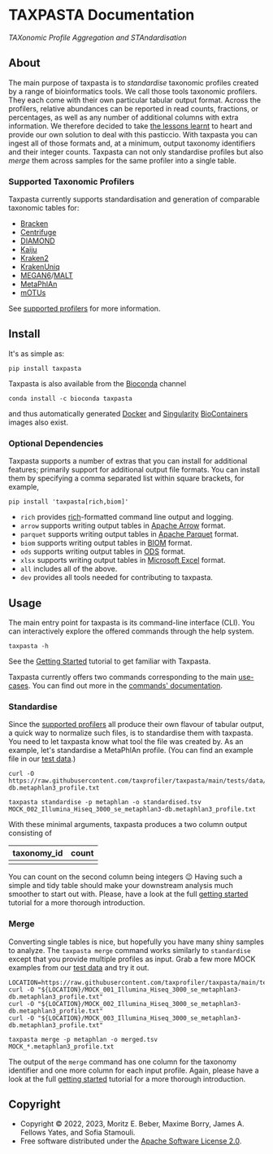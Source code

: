 # TAXPASTA Documentation

_TAXonomic Profile Aggregation and STAndardisation_

## About

The main purpose of taxpasta is to _standardise_ taxonomic profiles created by a
range of bioinformatics tools. We call those tools taxonomic profilers. They
each come with their own particular tabular output format. Across the profilers,
relative abundances can be reported in read counts, fractions, or percentages,
as well as any number of additional columns with extra information. We therefore
decided to take [the lessons learnt](https://xkcd.com/927/) to heart and provide
our own solution to deal with this pasticcio. With taxpasta you can ingest all
of those formats and, at a minimum, output taxonomy identifiers and their
integer counts. Taxpasta can not only standardise profiles but also _merge_ them
across samples for the same profiler into a single table.

### Supported Taxonomic Profilers

Taxpasta currently supports standardisation and generation of comparable
taxonomic tables for:

-   [Bracken](https://ccb.jhu.edu/software/bracken/)
-   [Centrifuge](https://ccb.jhu.edu/software/centrifuge/)
-   [DIAMOND](https://github.com/bbuchfink/diamond)
-   [Kaiju](https://kaiju.binf.ku.dk/)
-   [Kraken2](https://ccb.jhu.edu/software/kraken2/)
-   [KrakenUniq](https://github.com/fbreitwieser/krakenuniq)
-   [MEGAN6](http://www-ab.informatik.uni-tuebingen.de/software/megan6)/[MALT](https://uni-tuebingen.de/fakultaeten/mathematisch-naturwissenschaftliche-fakultaet/fachbereiche/informatik/lehrstuehle/algorithms-in-bioinformatics/software/malt/)
-   [MetaPhlAn](https://segatalab.cibio.unitn.it/tools/metaphlan/index.html)
-   [mOTUs](https://motu-tool.org/)

See [supported profilers](/supported_profilers) for more information.

## Install

It's as simple as:

```shell
pip install taxpasta
```

Taxpasta is also available from the [Bioconda](https://bioconda.github.io/)
channel

```shell
conda install -c bioconda taxpasta
```

and thus automatically generated
[Docker](https://quay.io/repository/biocontainers/taxpasta?tab=tags) and
[Singularity](https://depot.galaxyproject.org/singularity/)
[BioContainers](https://biocontainers.pro/) images also exist.

### Optional Dependencies

Taxpasta supports a number of extras that you can install for additional
features; primarily support for additional output file formats. You can install
them by specifying a comma separated list within square brackets, for example,

```shell
pip install 'taxpasta[rich,biom]'
```

-   `rich` provides [rich](https://rich.readthedocs.io/)-formatted command line output and logging.
-   `arrow` supports writing output tables in [Apache Arrow](https://arrow.apache.org/) format.
-   `parquet` supports writing output tables in [Apache Parquet](https://parquet.apache.org/) format.
-   `biom` supports writing output tables in [BIOM](https://biom-format.org/) format.
-   `ods` supports writing output tables in [ODS](https://www.libreoffice.org/discover/what-is-opendocument/) format.
-   `xlsx` supports writing output tables in [Microsoft Excel](https://support.microsoft.com/en-us/office/file-formats-that-are-supported-in-excel-0943ff2c-6014-4e8d-aaea-b83d51d46247) format.
-   `all` includes all of the above.
-   `dev` provides all tools needed for contributing to taxpasta.

## Usage

The main entry point for taxpasta is its command-line interface (CLI). You can interactively
explore the offered commands through the help system.

```shell
taxpasta -h
```

See the [Getting Started](/tutorials/getting-started) tutorial to get familiar with Taxpasta.

Taxpasta currently offers two commands corresponding to the main [use-cases](#about).
You can find out more in the [commands' documentation](/commands).

### Standardise

Since the [supported profilers](#supported-taxonomic-profilers) all produce
their own flavour of tabular output, a quick way to normalize such files, is to
standardise them with taxpasta. You need to let taxpasta know what tool the file
was created by. As an example, let's standardise a MetaPhlAn profile. (You can
find an example file in our [test
data](https://raw.githubusercontent.com/taxprofiler/taxpasta/main/tests/data/metaphlan/MOCK_002_Illumina_Hiseq_3000_se_metaphlan3-db.metaphlan3_profile.txt).)

```shell
curl -O https://raw.githubusercontent.com/taxprofiler/taxpasta/main/tests/data/metaphlan/MOCK_002_Illumina_Hiseq_3000_se_metaphlan3-db.metaphlan3_profile.txt

taxpasta standardise -p metaphlan -o standardised.tsv MOCK_002_Illumina_Hiseq_3000_se_metaphlan3-db.metaphlan3_profile.txt
```

With these minimal arguments, taxpasta produces a two column output consisting of

| taxonomy_id | count |
| ----------- | ----- |
|             |       |

You can count on the second column being integers :wink: Having such a simple
and tidy table should make your downstream analysis much smoother to start out
with. Please, have a look at the full [getting
started](/tutorials/getting-started) tutorial for a more thorough
introduction.

### Merge

Converting single tables is nice, but hopefully you have many shiny samples to
analyze. The `taxpasta merge` command works similarly to `standardise` except
that you provide multiple profiles as input. Grab a few more MOCK examples from
our [test
data](https://github.com/taxprofiler/taxpasta/tree/main/tests/data/metaphlan) and
try it out.

```shell
LOCATION=https://raw.githubusercontent.com/taxprofiler/taxpasta/main/tests/data/metaphlan
curl -O "${LOCATION}/MOCK_001_Illumina_Hiseq_3000_se_metaphlan3-db.metaphlan3_profile.txt"
curl -O "${LOCATION}/MOCK_002_Illumina_Hiseq_3000_se_metaphlan3-db.metaphlan3_profile.txt"
curl -O "${LOCATION}/MOCK_003_Illumina_Hiseq_3000_se_metaphlan3-db.metaphlan3_profile.txt"

taxpasta merge -p metaphlan -o merged.tsv MOCK_*.metaphlan3_profile.txt
```

The output of the `merge` command has one column for the taxonomy identifier and
one more column for each input profile. Again, please have a look at the full
[getting started](/tutorials/getting-started) tutorial for a more thorough
introduction.

## Copyright

-   Copyright © 2022, 2023, Moritz E. Beber, Maxime Borry, James A. Fellows
    Yates, and Sofia Stamouli.
-   Free software distributed under the [Apache Software License
    2.0](https://www.apache.org/licenses/LICENSE-2.0).
